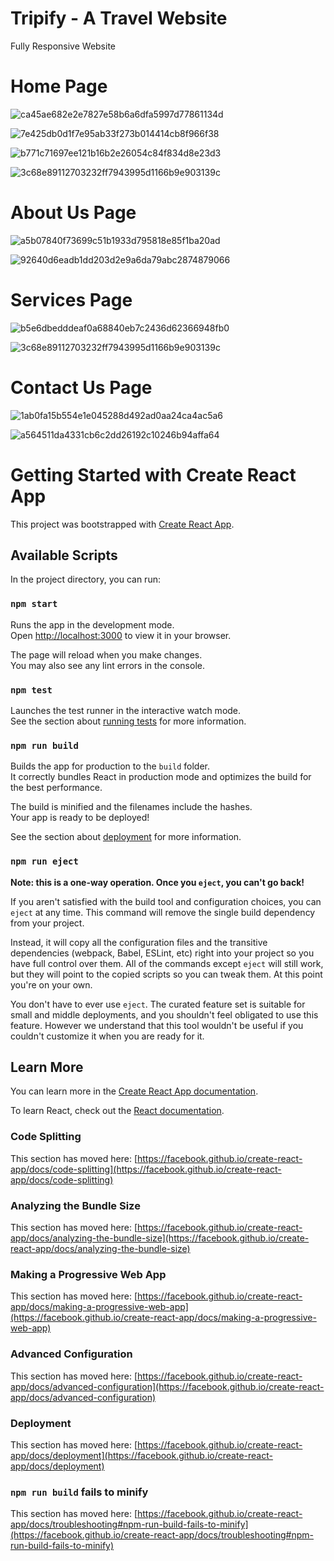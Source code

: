 # Tripify - A Travel Website
Fully Responsive Website
 
# Home Page

![ca45ae682e2e7827e58b6a6dfa5997d77861134d](https://user-images.githubusercontent.com/95119784/229514441-17707eda-60d8-4751-a59e-0d67795ad026.jpg)

![7e425db0d1f7e95ab33f273b014414cb8f966f38](https://user-images.githubusercontent.com/95119784/229514477-358465be-2d0b-4142-a4f8-8e5a5eabf589.jpg)

![b771c71697ee121b16b2e26054c84f834d8e23d3](https://user-images.githubusercontent.com/95119784/229514503-83fb1d50-7428-41c3-8c65-75aefcbb4452.jpg)

![3c68e89112703232ff7943995d1166b9e903139c](https://user-images.githubusercontent.com/95119784/229514657-ccde58a9-e96c-4e2c-b869-6e7d26d6997e.jpg)

# About Us Page

![a5b07840f73699c51b1933d795818e85f1ba20ad](https://user-images.githubusercontent.com/95119784/229514733-7b6240db-6c14-4309-981f-770443a43272.jpg)

![92640d6eadb1dd203d2e9a6da79abc2874879066](https://user-images.githubusercontent.com/95119784/229514755-c8525b5e-e538-4a38-b3af-434d33b2692a.jpg)

# Services Page

![b5e6dbedddeaf0a68840eb7c2436d62366948fb0](https://user-images.githubusercontent.com/95119784/229514978-4117df10-64c4-4f2b-bd08-be024dc54a88.jpg)

![3c68e89112703232ff7943995d1166b9e903139c](https://user-images.githubusercontent.com/95119784/229515001-ce686ba2-c9c6-46fa-9678-7b4db6805f0f.jpg)

# Contact Us Page

![1ab0fa15b554e1e045288d492ad0aa24ca4ac5a6](https://user-images.githubusercontent.com/95119784/229515101-7f2dc129-cd53-4f44-a72d-e05284f767ab.jpg)

![a564511da4331cb6c2dd26192c10246b94affa64](https://user-images.githubusercontent.com/95119784/229515057-57423ac1-4fe8-4987-9760-f6ad3c2305ac.jpg)


# Getting Started with Create React App

This project was bootstrapped with [Create React App](https://github.com/facebook/create-react-app).

## Available Scripts

In the project directory, you can run:

### `npm start`

Runs the app in the development mode.\
Open [http://localhost:3000](http://localhost:3000) to view it in your browser.

The page will reload when you make changes.\
You may also see any lint errors in the console.

### `npm test`

Launches the test runner in the interactive watch mode.\
See the section about [running tests](https://facebook.github.io/create-react-app/docs/running-tests) for more information.

### `npm run build`

Builds the app for production to the `build` folder.\
It correctly bundles React in production mode and optimizes the build for the best performance.

The build is minified and the filenames include the hashes.\
Your app is ready to be deployed!

See the section about [deployment](https://facebook.github.io/create-react-app/docs/deployment) for more information.

### `npm run eject`

**Note: this is a one-way operation. Once you `eject`, you can't go back!**

If you aren't satisfied with the build tool and configuration choices, you can `eject` at any time. This command will remove the single build dependency from your project.

Instead, it will copy all the configuration files and the transitive dependencies (webpack, Babel, ESLint, etc) right into your project so you have full control over them. All of the commands except `eject` will still work, but they will point to the copied scripts so you can tweak them. At this point you're on your own.

You don't have to ever use `eject`. The curated feature set is suitable for small and middle deployments, and you shouldn't feel obligated to use this feature. However we understand that this tool wouldn't be useful if you couldn't customize it when you are ready for it.

## Learn More

You can learn more in the [Create React App documentation](https://facebook.github.io/create-react-app/docs/getting-started).

To learn React, check out the [React documentation](https://reactjs.org/).

### Code Splitting

This section has moved here: [https://facebook.github.io/create-react-app/docs/code-splitting](https://facebook.github.io/create-react-app/docs/code-splitting)

### Analyzing the Bundle Size

This section has moved here: [https://facebook.github.io/create-react-app/docs/analyzing-the-bundle-size](https://facebook.github.io/create-react-app/docs/analyzing-the-bundle-size)

### Making a Progressive Web App

This section has moved here: [https://facebook.github.io/create-react-app/docs/making-a-progressive-web-app](https://facebook.github.io/create-react-app/docs/making-a-progressive-web-app)

### Advanced Configuration

This section has moved here: [https://facebook.github.io/create-react-app/docs/advanced-configuration](https://facebook.github.io/create-react-app/docs/advanced-configuration)

### Deployment

This section has moved here: [https://facebook.github.io/create-react-app/docs/deployment](https://facebook.github.io/create-react-app/docs/deployment)

### `npm run build` fails to minify

This section has moved here: [https://facebook.github.io/create-react-app/docs/troubleshooting#npm-run-build-fails-to-minify](https://facebook.github.io/create-react-app/docs/troubleshooting#npm-run-build-fails-to-minify)
